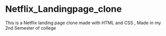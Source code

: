 # Netflix_Landingpage_clone
This is a Netflix landing page clone made with HTML and CSS , Made in my 2nd Semester of college 
